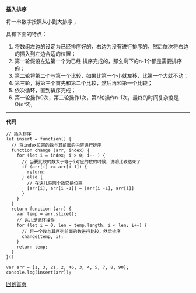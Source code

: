**插入排序**

将一串数字按照从小到大排序； 
 
具有下面的特点：
1. 将数组左边的设定为已经排序好的，右边为没有进行排序的，然后依次将右边的插入到左边合适的位置；
2. 第一轮假设左边第一个为已经 排序完成的，那么剩下的n-1个都是需要排序的；
3. 第二轮将第二个与第一个比较，如果比第一个小就左移，比第一个大就不动；
4. 第三轮，将第三个首先和第二个比较，然后再和第一个比较；
5. 依次循环，直到排序完成；
6. 第一轮操作0次，第二轮操作1次，第n轮操作n-1次，最终的时间复杂度是O(n^2);

***

**代码**
```
// 插入排序
let insert = function() {
  // 将index位置的数与其前面的内容进行排序
  function change (arr, index) {
    for (let i = index; i > 0; i-- ) {
      // 当要比较的数大于等于i对应的数的时候，说明比较结束了
      if (arr[i] >= arr[i-1]) {
        return;
      } else {
        // 在这儿将两个数交换位置
        [arr[i], arr[i -1]] = [arr[i -1], arr[i]]
      }
    }
  }
  return function (arr) {
    var temp = arr.slice();
    // 这儿是循环操作
    for (let i = 0, len = temp.length; i < len; i++) {
      // 将一个数与其序列前面的数进行比较，然后排序
      change(temp, i);
    }
    return temp;
  }
}()

var arr = [1, 3, 21, 2, 46, 3, 4, 5, 7, 8, 90];
console.log(insert(arr));

```
[回到首页](https://github.com/tfeng-use/algorithm-js/blob/master/README.md)